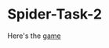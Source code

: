 # Spider-Task-2
Here's the [game](https://sundar911.github.io/Spider-Task-2/bubble-game/bubble.html)
